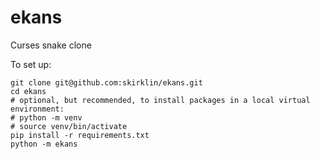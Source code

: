 # ekans

Curses snake clone

To set up:

```
git clone git@github.com:skirklin/ekans.git
cd ekans
# optional, but recommended, to install packages in a local virtual environment:
# python -m venv
# source venv/bin/activate
pip install -r requirements.txt
python -m ekans
```
